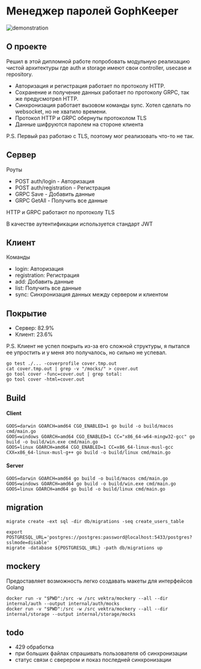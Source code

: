 # Менеджер паролей GophKeeper

![demonstration](https://github.com/havilcorp/yandex-gophkeeper/assets/58453931/6a8c4dd8-c506-4bb1-83ed-d03a6ecb52ed)

## О проекте

Решил в этой дипломной работе попробовать модульную реализацию чистой архитектуры где auth и storage имеют свои controller, usecase и repository.

- Авторизация и регистрация работает по протоколу HTTP.
- Сохранение и получение данных работает по протоколу GRPC, так же предусмотрел HTTP.
- Синхронизация работает вызовом команды sync. Хотел сделать по websocket, но не хватило времени.
- Протокол HTTP и GRPC обернуты протоколом TLS
- Данные шифруются паролем на стороне клиента

P.S. Первый раз работаю с TLS, поэтому мог реализовать что-то не так.

## Сервер

Роуты

- POST auth/login - Авторизация
- POST auth/registration - Регистрация
- GRPC Save - Добавить данные
- GRPC GetAll - Получить все данные

HTTP и GRPC работают по протоколу TLS

В качестве аутентификации используется стандарт JWT

## Клиент

Команды

- login: Авторизация
- registration: Регистрация
- add: Добавить данные
- list: Получить все данные
- sync: Синхронизация данных между сервером и клиентом

## Покрытие

- Сервер: 82.9%
- Клиент: 23.6%

P.S. Клиент не успел покрыть из-за его сложной структуры, я пытался ее упростить и у меня это получалось, но сильно не успевал.

```shell
go test ./... -coverprofile cover.tmp.out
cat cover.tmp.out | grep -v "/mocks/" > cover.out
go tool cover -func=cover.out | grep total:
go tool cover -html=cover.out
```

## Build

#### Client

```shell
GOOS=darwin GOARCH=amd64 CGO_ENABLED=1 go build -o build/macos cmd/main.go
GOOS=windows GOARCH=amd64 CGO_ENABLED=1 CC="x86_64-w64-mingw32-gcc" go build -o build/win.exe cmd/main.go
GOOS=linux GOARCH=amd64 CGO_ENABLED=1 CC=x86_64-linux-musl-gcc  CXX=x86_64-linux-musl-g++ go build -o build/linux cmd/main.go
```

#### Server

```shell
GOOS=darwin GOARCH=amd64 go build -o build/macos cmd/main.go
GOOS=windows GOARCH=amd64 go build -o build/win.exe cmd/main.go
GOOS=linux GOARCH=amd64 go build -o build/linux cmd/main.go
```

## migration

```shell
migrate create -ext sql -dir db/migrations -seq create_users_table

export POSTGRESQL_URL='postgres://postgres:password@localhost:5433/postgres?sslmode=disable'
migrate -database ${POSTGRESQL_URL} -path db/migrations up
```

## mockery

Предоставляет возможность легко создавать макеты для интерфейсов Golang

```shell
docker run -v "$PWD":/src -w /src vektra/mockery --all --dir internal/auth --output internal/auth/mocks
docker run -v "$PWD":/src -w /src vektra/mockery --all --dir internal/storage --output internal/storage/mocks
```

## todo

- 429 обработка
- при больших файлах спрашивать пользователя об синхронизации
- статус связи с сверером и показ последней синхронизации
